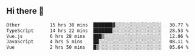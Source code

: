 ## Hi there 👋

<!--START_SECTION:waka-->

```txt
Other           15 hrs 30 mins  ███████▓░░░░░░░░░░░░░░░░░   30.77 %
TypeScript      14 hrs 22 mins  ███████░░░░░░░░░░░░░░░░░░   28.53 %
Vue.js          6 hrs 28 mins   ███▒░░░░░░░░░░░░░░░░░░░░░   12.86 %
JavaScript      4 hrs 5 mins    ██░░░░░░░░░░░░░░░░░░░░░░░   08.11 %
Vue             2 hrs 50 mins   █▒░░░░░░░░░░░░░░░░░░░░░░░   05.64 %
```

<!--END_SECTION:waka-->
